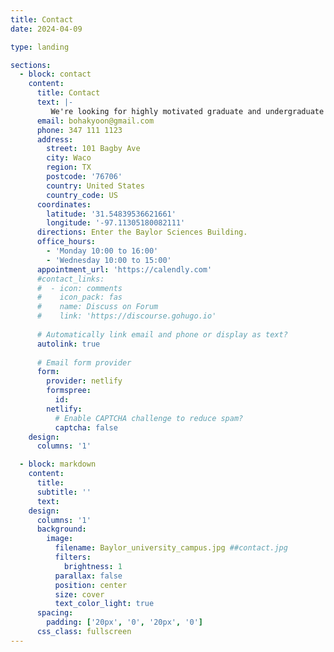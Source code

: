 ```yaml
---
title: Contact
date: 2024-04-09

type: landing

sections:
  - block: contact
    content:
      title: Contact
      text: |-
         We're looking for highly motivated graduate and undergraduate students and postdocs in THE YOON LAB. Please send an email with your CV, if you're interested in working with us!
      email: bohakyoon@gmail.com
      phone: 347 111 1123
      address:
        street: 101 Bagby Ave
        city: Waco
        region: TX
        postcode: '76706'
        country: United States
        country_code: US
      coordinates:
        latitude: '31.54839536621661'
        longitude: '-97.11305180082111'
      directions: Enter the Baylor Sciences Building.
      office_hours:
        - 'Monday 10:00 to 16:00'
        - 'Wednesday 10:00 to 15:00'
      appointment_url: 'https://calendly.com'
      #contact_links:
      #  - icon: comments
      #    icon_pack: fas
      #    name: Discuss on Forum
      #    link: 'https://discourse.gohugo.io'
    
      # Automatically link email and phone or display as text?
      autolink: true
    
      # Email form provider
      form:
        provider: netlify
        formspree:
          id:
        netlify:
          # Enable CAPTCHA challenge to reduce spam?
          captcha: false
    design:
      columns: '1'

  - block: markdown
    content:
      title:
      subtitle: ''
      text:
    design:
      columns: '1'
      background:
        image: 
          filename: Baylor_university_campus.jpg ##contact.jpg
          filters:
            brightness: 1
          parallax: false
          position: center
          size: cover
          text_color_light: true
      spacing:
        padding: ['20px', '0', '20px', '0']
      css_class: fullscreen
---
```

